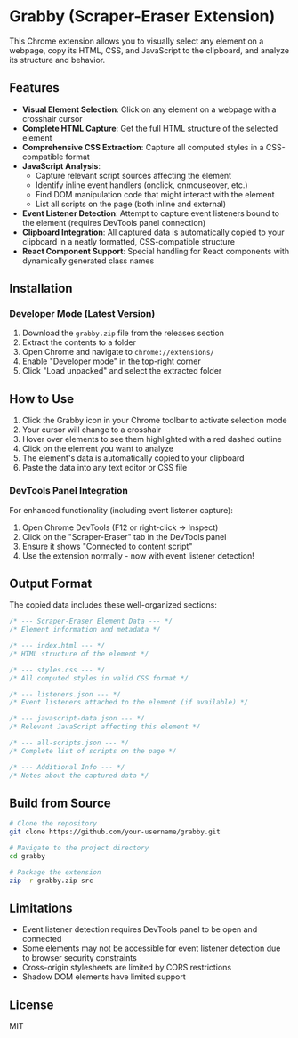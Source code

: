 # Grabby (Scraper-Eraser Extension)

This Chrome extension allows you to visually select any element on a webpage, copy its HTML, CSS, and JavaScript to the clipboard, and analyze its structure and behavior.

## Features

- **Visual Element Selection**: Click on any element on a webpage with a crosshair cursor
- **Complete HTML Capture**: Get the full HTML structure of the selected element
- **Comprehensive CSS Extraction**: Capture all computed styles in a CSS-compatible format
- **JavaScript Analysis**:
  - Capture relevant script sources affecting the element
  - Identify inline event handlers (onclick, onmouseover, etc.)
  - Find DOM manipulation code that might interact with the element
  - List all scripts on the page (both inline and external)
- **Event Listener Detection**: Attempt to capture event listeners bound to the element (requires DevTools panel connection)
- **Clipboard Integration**: All captured data is automatically copied to your clipboard in a neatly formatted, CSS-compatible structure
- **React Component Support**: Special handling for React components with dynamically generated class names

## Installation

### Developer Mode (Latest Version)

1. Download the `grabby.zip` file from the releases section
2. Extract the contents to a folder
3. Open Chrome and navigate to `chrome://extensions/`
4. Enable "Developer mode" in the top-right corner
5. Click "Load unpacked" and select the extracted folder

## How to Use

1. Click the Grabby icon in your Chrome toolbar to activate selection mode
2. Your cursor will change to a crosshair
3. Hover over elements to see them highlighted with a red dashed outline
4. Click on the element you want to analyze
5. The element's data is automatically copied to your clipboard
6. Paste the data into any text editor or CSS file

### DevTools Panel Integration

For enhanced functionality (including event listener capture):

1. Open Chrome DevTools (F12 or right-click → Inspect)
2. Click on the "Scraper-Eraser" tab in the DevTools panel
3. Ensure it shows "Connected to content script"
4. Use the extension normally - now with event listener detection!

## Output Format

The copied data includes these well-organized sections:

```css
/* --- Scraper-Eraser Element Data --- */
/* Element information and metadata */

/* --- index.html --- */
/* HTML structure of the element */

/* --- styles.css --- */
/* All computed styles in valid CSS format */

/* --- listeners.json --- */
/* Event listeners attached to the element (if available) */

/* --- javascript-data.json --- */
/* Relevant JavaScript affecting this element */

/* --- all-scripts.json --- */
/* Complete list of scripts on the page */

/* --- Additional Info --- */
/* Notes about the captured data */
```

## Build from Source

```bash
# Clone the repository
git clone https://github.com/your-username/grabby.git

# Navigate to the project directory
cd grabby

# Package the extension
zip -r grabby.zip src
```

## Limitations

- Event listener detection requires DevTools panel to be open and connected
- Some elements may not be accessible for event listener detection due to browser security constraints
- Cross-origin stylesheets are limited by CORS restrictions
- Shadow DOM elements have limited support

## License

MIT 